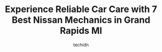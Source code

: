 ---
layout: ampstory
image: https://images.unsplash.com/photo-1474015977340-64a93f54a9f5?ixlib=rb-4.0.3&ixid=MnwxMjA3fDB8MHxwaG90by1wYWdlfHx8fGVufDB8fHx8&auto=format&fit=crop&w=640&h=853&q=80
author: techidn
featured: false
description: Experience the excellence of automotive service by visiting the 7 best Nissan Mechanic in Grand Rapids MI, USA. With their expertise, attention to detail, and commitment to customer satisfac
title: Experience Reliable Car Care with 7 Best Nissan Mechanics in Grand Rapids MI
cover:
   title: Experience Reliable Car Care with 7 Best Nissan Mechanics in Grand Rapids MI
   subtitle: Rickpate
   background: https://images.unsplash.com/photo-1474015977340-64a93f54a9f5?ixlib=rb-4.0.3&ixid=MnwxMjA3fDB8MHxwaG90by1wYWdlfHx8fGVufDB8fHx8&auto=format&fit=crop&w=640&h=853&q=80

pages: 
 - layout: thirds
   top: <h1>#1 Westside Garage llc</h1>
   bottom: "<p>Front bumper of my car was cracked and messed up my radiator causing my car to over heat. Gave them a call and had Grand Valley Towing ( affiliated with them ) pick my ca</p>"
   background: https://www.knot35.com/toplist/wp-content/uploads/2023/06/best-nissan-mechanic-1-in-grand-rapids-mi-1685839673.jpeg
   backgroundblur: true
 - layout: thirds
   top: <h1>#2 Grand Rapids Motorcar Service</h1>
   bottom: "<p>2735 29th St SE, Grand Rapids, MI 49512, United States</p>"
   background: https://www.knot35.com/toplist/wp-content/uploads/2023/06/best-nissan-mechanic-2-in-grand-rapids-mi-1685839673.jpeg
   cta:
      link: https://www.knot35.com/toplist/experience-reliable-car-care-with-7-best-nissan-mechanics-in-grand-rapids-mi/
      text: Experience Reliable Car Care with 7 Best Nissan Mechanics in Grand Rapids MI
 - layout: thirds
   top: <h1>#3 Northeast Automotive</h1>
   bottom: "<p>1156 Knapp St NE, Grand Rapids, MI 49505, United States</p>"
   background: https://www.knot35.com/toplist/wp-content/uploads/2023/06/best-nissan-mechanic-3-in-grand-rapids-mi-1685839673.jpeg
   cta:
      link: https://www.knot35.com/toplist/experience-reliable-car-care-with-7-best-nissan-mechanics-in-grand-rapids-mi/
      text: Experience Reliable Car Care with 7 Best Nissan Mechanics in Grand Rapids MI
 - layout: thirds
   top: <h1>#4 Thomsons Auto Repair</h1>
   bottom: "<p>1850 28th St SE suite 200, Grand Rapids, MI 49508, United States</p>"
   background: https://images.unsplash.com/photo-1536745287225-21d689278fd1?ixlib=rb-4.0.3&ixid=MnwxMjA3fDB8MHxwaG90by1wYWdlfHx8fGVufDB8fHx8&auto=format&fit=crop&w=640&h=853&q=80
   cta:
      link: https://www.knot35.com/toplist/experience-reliable-car-care-with-7-best-nissan-mechanics-in-grand-rapids-mi/
      text: Experience Reliable Car Care with 7 Best Nissan Mechanics in Grand Rapids MI
 - layout: thirds
   top: <h1>#5 Aleman Auto Repair</h1>
   bottom: "<p>1801 Division Ave S, Grand Rapids, MI 49507, United States</p>"
   background: https://images.unsplash.com/photo-1599422314077-f4dfdaa4cd09?ixlib=rb-4.0.3&ixid=MnwxMjA3fDB8MHxwaG90by1wYWdlfHx8fGVufDB8fHx8&auto=format&fit=crop&w=640&h=853&q=80
   cta:
      link: https://www.knot35.com/toplist/experience-reliable-car-care-with-7-best-nissan-mechanics-in-grand-rapids-mi/
      text: Experience Reliable Car Care with 7 Best Nissan Mechanics in Grand Rapids MI
 - layout: thirds
   top: <h1>#6 Russs Service Garage</h1>
   bottom: "<p>801 Butterworth St SW, Grand Rapids, MI 49504, United States</p>"
   background: https://images.unsplash.com/photo-1524169358666-79f22534bc6e?ixlib=rb-4.0.3&ixid=MnwxMjA3fDB8MHxwaG90by1wYWdlfHx8fGVufDB8fHx8&auto=format&fit=crop&w=640&h=853&q=80
   cta:
      link: https://www.knot35.com/toplist/experience-reliable-car-care-with-7-best-nissan-mechanics-in-grand-rapids-mi/
      text: Experience Reliable Car Care with 7 Best Nissan Mechanics in Grand Rapids MI
 - layout: thirds
   top: <h1>#7 Russ & Rons Auto Service</h1>
   bottom: "<p>2145 Alpine Ave NW, Walker, MI 49544, United States</p>"
   background: https://images.unsplash.com/photo-1522441815192-d9f04eb0615c?ixlib=rb-4.0.3&ixid=MnwxMjA3fDB8MHxwaG90by1wYWdlfHx8fGVufDB8fHx8&auto=format&fit=crop&w=640&h=853&q=80
   cta:
      link: https://www.knot35.com/toplist/experience-reliable-car-care-with-7-best-nissan-mechanics-in-grand-rapids-mi/
      text: Experience Reliable Car Care with 7 Best Nissan Mechanics in Grand Rapids MI
 - layout: thirds
   middle: Continue reading...
   background: https://images.unsplash.com/photo-1608501821300-4f99e58bba77?ixlib=rb-4.0.3&ixid=MnwxMjA3fDB8MHxwaG90by1wYWdlfHx8fGVufDB8fHx8&auto=format&fit=crop&w=640&h=853&q=80
   cta:
      link: https://www.knot35.com/toplist/experience-reliable-car-care-with-7-best-nissan-mechanics-in-grand-rapids-mi/
      text: Experience Reliable Car Care with 7 Best Nissan Mechanics in Grand Rapids MI
      
---
